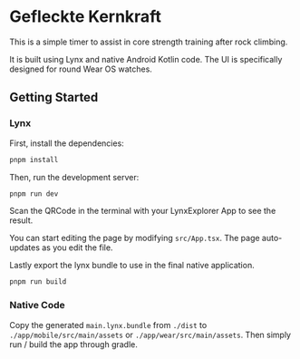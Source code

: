# Gefleckte Kernkraft

This is a simple timer to assist in core strength training after rock climbing.

It is built using Lynx and native Android Kotlin code. The UI is specifically designed for round Wear OS watches.

## Getting Started

### Lynx

First, install the dependencies:

```bash
pnpm install
```

Then, run the development server:

```bash
pnpm run dev
```

Scan the QRCode in the terminal with your LynxExplorer App to see the result.

You can start editing the page by modifying `src/App.tsx`. The page auto-updates as you edit the file.

Lastly export the lynx bundle to use in the final native application.

```bash
pnpm run build
```

### Native Code

Copy the generated `main.lynx.bundle` from `./dist` to `./app/mobile/src/main/assets` or `./app/wear/src/main/assets`. 
Then simply run / build the app through gradle.